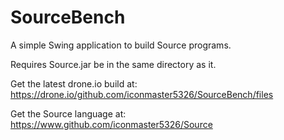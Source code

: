 SourceBench
===========

A simple Swing application to build Source programs.

Requires Source.jar be in the same directory as it.

Get the latest drone.io build at: https://drone.io/github.com/iconmaster5326/SourceBench/files

Get the Source language at: https://www.github.com/iconmaster5326/Source